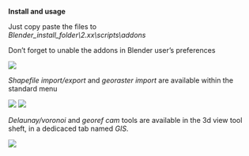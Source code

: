**Install and usage**

Just copy paste the files to  
*Blender_install_folder\2.xx\scripts\addons*

Don’t forget to unable the addons in Blender user’s preferences

![](https://github.com/domlysz/BlenderGIS/raw/master/images/enable_addons.jpeg)

*Shapefile import/export* and *georaster import* are available within the standard menu

![](https://github.com/domlysz/BlenderGIS/raw/master/images/menu_import.jpg)
![](https://github.com/domlysz/BlenderGIS/raw/master/images/menu_export.jpg)

*Delaunay/voronoi* and *georef cam* tools are available in the 3d view tool sheft, in a dedicaced tab named *GIS*.

![](https://github.com/domlysz/BlenderGIS/raw/master/images/tools_tab_gis.jpeg)